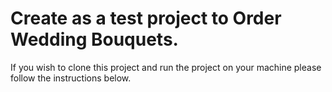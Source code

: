 # Create as a test project to Order Wedding Bouquets.
If you wish to clone this project and run the project on your machine please follow the instructions below. 

